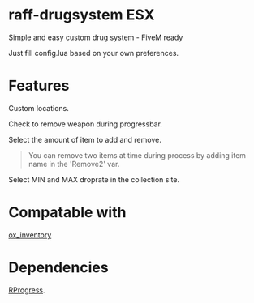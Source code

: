 # raff-drugsystem  ESX
Simple and easy custom drug system - FiveM ready

Just fill config.lua based on your own preferences.

# Features
Custom locations.

Check to remove weapon during progressbar.

Select the amount of item to add and remove.
> You can remove two items at time during process by adding item name in the 'Remove2' var.

Select MIN and MAX droprate in the collection site.

# Compatable with
[ox_inventory](https://github.com/overextended/ox_inventory)
# Dependencies
[RProgress](https://github.com/Mobius1/rprogress).
